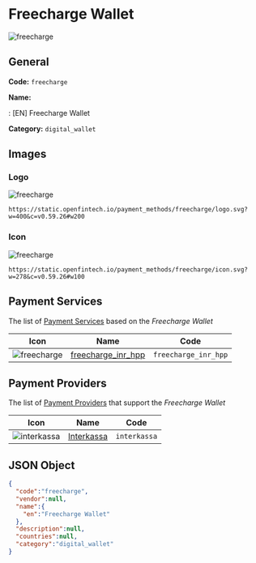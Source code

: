 
# Freecharge Wallet 
![freecharge](https://static.openfintech.io/payment_methods/freecharge/logo.svg?w=400&c=v0.59.26#w200)  

## General 
**Code:** `freecharge` 
 
**Name:** 
 
:	[EN] Freecharge Wallet 
 
**Category:** `digital_wallet` 
 

## Images 

### Logo 
![freecharge](https://static.openfintech.io/payment_methods/freecharge/logo.svg?w=400&c=v0.59.26#w200)  

```
https://static.openfintech.io/payment_methods/freecharge/logo.svg?w=400&c=v0.59.26#w200
```  

### Icon 
![freecharge](https://static.openfintech.io/payment_methods/freecharge/icon.svg?w=278&c=v0.59.26#w100)  

```
https://static.openfintech.io/payment_methods/freecharge/icon.svg?w=278&c=v0.59.26#w100
```  

## Payment Services 
 
The list of [Payment Services](/payment-services/) based on the _Freecharge Wallet_ 

|Icon|Name|Code| 
|:---:|:---:|:---:| 
|![freecharge](https://static.openfintech.io/payment_methods/freecharge/icon.svg?w=278&c=v0.59.26#w100) |[freecharge_inr_hpp](/payment-services/freecharge_inr_hpp/)|`freecharge_inr_hpp`| 
 

## Payment Providers 
 
The list of [Payment Providers](/payment-providers/) that support the _Freecharge Wallet_ 

|Icon|Name|Code| 
|:---:|:---:|:---:| 
|![interkassa](https://static.openfintech.io/payment_providers/interkassa/icon.svg?w=278&c=v0.59.26#w100) |[Interkassa](/payment-providers/interkassa/)|`interkassa`| 
 

## JSON Object 

```json
{
  "code":"freecharge",
  "vendor":null,
  "name":{
    "en":"Freecharge Wallet"
  },
  "description":null,
  "countries":null,
  "category":"digital_wallet"
}
```  
